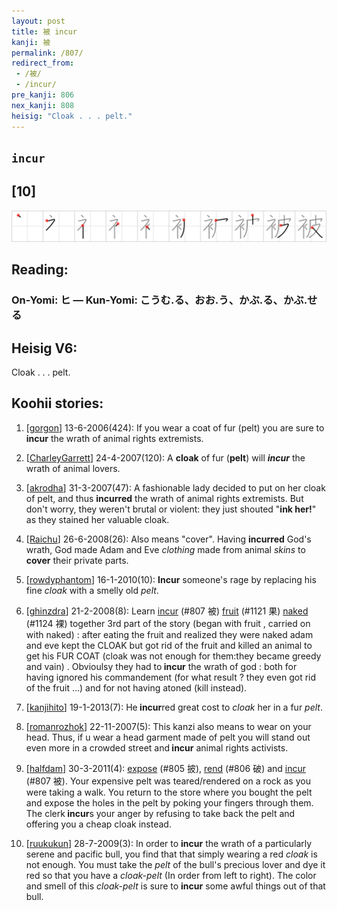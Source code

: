 ```yaml
---
layout: post
title: 被 incur
kanji: 被
permalink: /807/
redirect_from:
 - /被/
 - /incur/
pre_kanji: 806
nex_kanji: 808
heisig: "Cloak . . . pelt."
---
```


## `incur`

## [10]

<div class="stroke"><img src="../images/E8A2AB.png" /></div>

## Reading:

### On-Yomi: ヒ &mdash; Kun-Yomi: こうむ.る、おお.う、かぶ.る、かぶ.せる

## Heisig V6:

Cloak . . . pelt.

## Koohii stories:

1) [<a href="http://kanji.koohii.com/profile/gorgon">gorgon</a>] 13-6-2006(424): If you wear a coat of fur (pelt) you are sure to<strong> incur</strong> the wrath of animal rights extremists.

2) [<a href="http://kanji.koohii.com/profile/CharleyGarrett">CharleyGarrett</a>] 24-4-2007(120): A <strong>cloak</strong> of fur (<strong>pelt</strong>) will <em><strong> incur</strong></em> the wrath of animal lovers.

3) [<a href="http://kanji.koohii.com/profile/akrodha">akrodha</a>] 31-3-2007(47): A fashionable lady decided to put on her cloak of pelt, and thus <strong>incurred</strong> the wrath of animal rights extremists. But don&#039;t worry, they weren&#039;t brutal or violent: they just shouted &quot;<strong>ink her!</strong>&quot; as they stained her valuable cloak.

4) [<a href="http://kanji.koohii.com/profile/Raichu">Raichu</a>] 26-6-2008(26): Also means &quot;cover&quot;. Having <strong>incurred</strong> God&#039;s wrath, God made Adam and Eve <em>clothing</em> made from animal <em>skins</em> to <strong>cover</strong> their private parts.

5) [<a href="http://kanji.koohii.com/profile/rowdyphantom">rowdyphantom</a>] 16-1-2010(10): <strong>Incur</strong> someone&#039;s rage by replacing his fine <em>cloak</em> with a smelly old <em>pelt</em>.

6) [<a href="http://kanji.koohii.com/profile/ghinzdra">ghinzdra</a>] 21-2-2008(8): Learn <a href="../807">incur</a> (#807 被) <a href="../1121">fruit</a> (#1121 果) <a href="../1124">naked</a> (#1124 裸) together 3rd part of the story (began with fruit , carried on with naked) : after eating the fruit and realized they were naked adam and eve kept the CLOAK but got rid of the fruit and killed an animal to get his FUR COAT (cloak was not enough for them:they became greedy and vain) . Obvioulsy they had to<strong> incur</strong> the wrath of god : both for having ignored his commandement (for what result ? they even got rid of the fruit ...) and for not having atoned (kill instead).

7) [<a href="http://kanji.koohii.com/profile/kanjihito">kanjihito</a>] 19-1-2013(7): He<strong> incur</strong>red great cost to <em>cloak</em> her in a fur <em>pelt</em>.

8) [<a href="http://kanji.koohii.com/profile/romanrozhok">romanrozhok</a>] 22-11-2007(5): This kanzi also means to wear on your head. Thus, if u wear a head garment made of pelt you will stand out even more in a crowded street and<strong> incur</strong> animal rights activists.

9) [<a href="http://kanji.koohii.com/profile/halfdam">halfdam</a>] 30-3-2011(4): <a href="../805">expose</a> (#805 披), <a href="../806">rend</a> (#806 破) and <a href="../807">incur</a> (#807 被). Your expensive pelt was teared/rendered on a rock as you were taking a walk. You return to the store where you bought the pelt and expose the holes in the pelt by poking your fingers through them. The clerk<strong> incur</strong>s your anger by refusing to take back the pelt and offering you a cheap cloak instead.

10) [<a href="http://kanji.koohii.com/profile/ruukukun">ruukukun</a>] 28-7-2009(3): In order to <strong>incur</strong> the wrath of a particularly serene and pacific bull, you find that that simply wearing a red <em>cloak</em> is not enough. You must take the <em>pelt</em> of the bull&#039;s precious lover and dye it red so that you have a <em>cloak-pelt</em> (In order from left to right). The color and smell of this <em>cloak-pelt</em> is sure to <strong>incur</strong> some awful things out of that bull.
